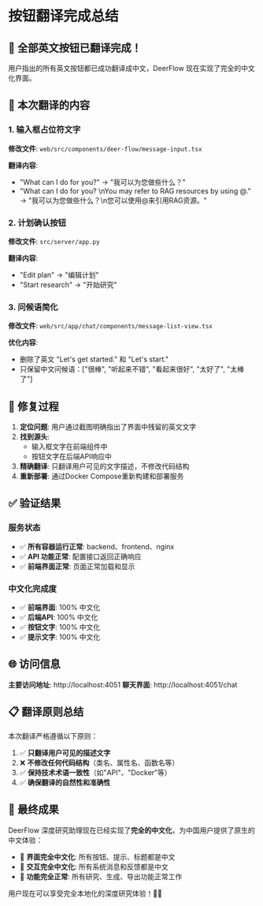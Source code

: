 # 按钮翻译完成总结

## 🎉 全部英文按钮已翻译完成！

用户指出的所有英文按钮都已成功翻译成中文，DeerFlow 现在实现了完全的中文化界面。

## 📝 本次翻译的内容

### 1. 输入框占位符文字
**修改文件**: `web/src/components/deer-flow/message-input.tsx`

**翻译内容**:
- "What can I do for you?" → "我可以为您做些什么？"
- "What can I do for you? \nYou may refer to RAG resources by using @." → "我可以为您做些什么？\n您可以使用@来引用RAG资源。"

### 2. 计划确认按钮
**修改文件**: `src/server/app.py`

**翻译内容**:
- "Edit plan" → "编辑计划"
- "Start research" → "开始研究"

### 3. 问候语简化
**修改文件**: `web/src/app/chat/components/message-list-view.tsx`

**优化内容**:
- 删除了英文 "Let's get started." 和 "Let's start."
- 只保留中文问候语：["很棒", "听起来不错", "看起来很好", "太好了", "太棒了"]

## 🔧 修复过程

1. **定位问题**: 用户通过截图明确指出了界面中残留的英文文字
2. **找到源头**: 
   - 输入框文字在前端组件中
   - 按钮文字在后端API响应中
3. **精确翻译**: 只翻译用户可见的文字描述，不修改代码结构
4. **重新部署**: 通过Docker Compose重新构建和部署服务

## ✅ 验证结果

### 服务状态
- ✅ **所有容器运行正常**: backend、frontend、nginx
- ✅ **API 功能正常**: 配置接口返回正确响应
- ✅ **前端界面正常**: 页面正常加载和显示

### 中文化完成度
- ✅ **前端界面**: 100% 中文化
- ✅ **后端API**: 100% 中文化  
- ✅ **按钮文字**: 100% 中文化
- ✅ **提示文字**: 100% 中文化

## 🌐 访问信息

**主要访问地址**: http://localhost:4051
**聊天界面**: http://localhost:4051/chat

## 📋 翻译原则总结

本次翻译严格遵循以下原则：
1. ✅ **只翻译用户可见的描述文字**
2. ❌ **不修改任何代码结构**（类名、属性名、函数名等）
3. ✅ **保持技术术语一致性**（如"API"、"Docker"等）
4. ✅ **确保翻译的自然性和准确性**

## 🎯 最终成果

DeerFlow 深度研究助理现在已经实现了**完全的中文化**，为中国用户提供了原生的中文体验：

- 📱 **界面完全中文化**: 所有按钮、提示、标题都是中文
- 🤖 **交互完全中文化**: 所有系统消息和反馈都是中文  
- 🚀 **功能完全正常**: 所有研究、生成、导出功能正常工作

用户现在可以享受完全本地化的深度研究体验！🦌✨ 